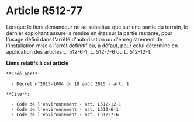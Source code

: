 # Article R512-77

Lorsque le tiers demandeur ne se substitue que sur une partie du terrain, le dernier exploitant assure la remise en état sur
la partie restante, pour l'usage défini dans l'arrêté d'autorisation ou d'enregistrement de l'installation mise à l'arrêt
définitif ou, à défaut, pour celui déterminé en application des articles L. 512-6-1, L. 512-7-6 ou L. 512-12-1.

**Liens relatifs à cet article**

	**Créé par**:

	  - Décret n°2015-1004 du 18 août 2015 - art. 1

	**Cite**:

	  - Code de l'environnement - art. L512-12-1
	  - Code de l'environnement - art. L512-6-1
	  - Code de l'environnement - art. L512-7-6
